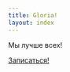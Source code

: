 ```yaml
---
title: Gloria!
layout: index
---
```


Мы лучше всех!

<a class="large expand button success" href="/apply/">Записаться!</a>